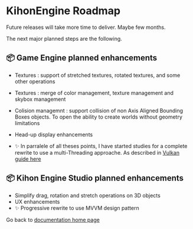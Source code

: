 # KihonEngine Roadmap

Future releases will take more time to deliver. Maybe few months.

The next major planned steps are the following.

## :package: Game Engine planned enhancements

* Textures : support of stretched textures, rotated textures, and some other operations

* Textures : merge of color management, texture management and skybox management

* Colision managemnt : support collision of non Axis Aligned Bounding Boxes objects. To open the ability to create worlds without geometry limitations

* Head-up display enhancements

* :sparkles: In parralele of all theses points, I have started studies for a complete rewrite to use a multi-Threading approache. As described in [Vulkan guide here](https://vkguide.dev/docs/extra-chapter/multithreading/)

## :package: Kihon Engine Studio planned enhancements
* Simplify drag, rotation and stretch operations on 3D objects
* UX enhancements
* :sparkles: Progressive rewrite to use MVVM design pattern

Go back to [ documentation home page](../README.md)
